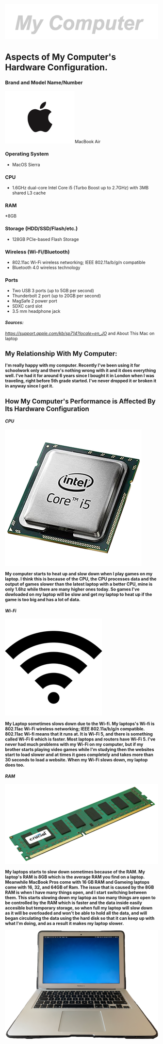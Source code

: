 ![alt text](https://github.com/TaimShlewet/IMAGES-/blob/main/Screen%20Shot%202021-08-30%20at%205.21.01%20PM.png)
# Aspects of My Computer's Hardware Configuration.
### Brand and Model Name/Number
![alt text](https://github.com/TaimShlewet/IMAGES-/blob/main/rsz_1rsz_png-transparent-black-small-apple-logo-logo-material-apple-logo-black.png)MacBook Air
### Operating System
* MacOS Sierra 
### CPU
* 1.6GHz dual-core Intel Core i5 (Turbo Boost up to 2.7GHz) with 3MB shared L3 cache
### RAM
*8GB
### Storage (HDD/SSD/Flash/etc.)
* 128GB PCIe-based Flash Storage
### Wireless (Wi-Fi/Bluetooth)
* 802.11ac Wi-Fi wireless networking; IEEE 802.11a/b/g/n compatible
* Bluetooth 4.0 wireless technology
### Ports
* Two USB 3 ports (up to 5GB per second)
* Thunderbolt 2 port (up to 20GB per second)
* MagSafe 2 power port
* SDXC card slot
* 3.5 mm headphone jack

#### *Sources:*
*https://support.apple.com/kb/sp714?locale=en_JO* and About This Mac on laptop

## My Relationship With My Computer:
**I'm really happy with my computer. Recently I've been using it for schoolwork only and there's nothing wrong with it and it does everything well. I've had it for around 6 years since I bought it in London when I was traveling, right before 5th grade started. I've never dropped it or broken it in anyway since I got it.**
## How My Computer's Performance is Affected By Its Hardware Configuration
#### *CPU*
![alt text](https://github.com/TaimShlewet/IMAGES-/blob/main/51ZMybQM3cL._AC_SS450_.png)

  **My computer starts to heat up and slow down when I play games on my laptop. I think this is because of the CPU, the CPU processes data and the output of games slower than the latest laptop with a better CPU, mine is only 1.6hz while there are many higher ones today. So games I've dowloaded on my laptop will be slow and get my laptop to heat up if the game is too big and has a lot of data.** 
#### *Wi-Fi*
![alt text](https://github.com/TaimShlewet/IMAGES-/blob/main/2cd43b_7ac9dc5f94454be99cfeeff262bc0dd2_mv2.png)

  **My Laptop sometimes slows down due to the Wi-fi. My laptops's Wi-fi is 802.11ac Wi-Fi wireless networking; IEEE 802.11a/b/g/n compatible. 802.11ac Wi-fi means that it runs at. It is Wi-Fi 5, and there is something called Wi-Fi 6 which is faster. Most laptops and routers have Wi-Fi 5. I've never had much problems with my Wi-Fi on my computer, but if my brother starts playing video games while I'm studying then the websites start to load slower and at times it goes completely and takes more than 30 seconds to load a website. When my Wi-Fi slows down, my laptop does too.**

#### *RAM*
![alt text](https://github.com/TaimShlewet/IMAGES-/blob/main/purepng.com-ramelectronicsram-941524673788z0ok7.png)

  **My laptops starts to slow down sometimes because of the RAM. My laptop's RAM is 8GB which is the average RAM you find on a laptop. Meanwhile MacBook Pros come with 16 GB RAM and Gameing laptops come with 16, 32, and 64GB of Ram. The issue that is caused by the 8GB RAM is when I have many things open, and I start switching between them. This starts slowing down my laptop as too many things are open to be controlled by the RAM which is faster and the data inside easily accesible but temporary storage, so when full my laptop will slow down as it will be overloaded and won't be able to hold all the data, and will began circulating the data using the hard disk so that it can keep up with what I'm doing, and as a result it makes my laptop slower.**



![alt text](https://github.com/TaimShlewet/IMAGES-/blob/main/IMG_3555.PNG)
